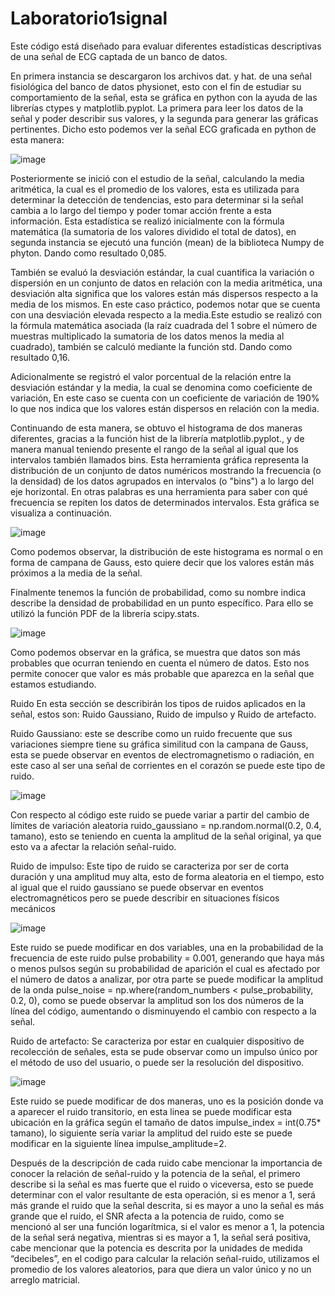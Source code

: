 # Laboratorio1signal
Este código está diseñado para evaluar diferentes estadísticas descriptivas de una señal de ECG captada de un banco de datos.
 
En primera instancia se descargaron los archivos dat. y hat. de una señal fisiológica del banco de datos physionet, esto con el fin de estudiar su comportamiento de la señal, esta se gráfica en python con la ayuda de las librerías  ctypes y  matplotlib.pyplot. La primera para leer los datos de la señal y poder describir sus valores, y la segunda para generar las gráficas pertinentes. Dicho esto podemos ver la señal ECG graficada en python de esta manera:

![image](https://github.com/user-attachments/assets/fdb33ab0-a250-40b1-a5f6-15f9af715537)


Posteriormente se inició con el estudio de la señal, calculando la media aritmética, la cual es el promedio de los valores, esta es utilizada para determinar la detección de tendencias, esto para determinar si la señal cambia a lo largo del tiempo y poder tomar acción frente a esta información. Esta estadística se realizó inicialmente con la fórmula matemática (la sumatoria de los valores dividido el total de datos), en segunda instancia se ejecutó una función (mean) de la biblioteca  Numpy de phyton. Dando como resultado 0,085.

También se evaluó la desviación estándar, la cual cuantifica la  variación o dispersión en un conjunto de datos en relación con la media aritmética, una desviación alta significa que los valores están más dispersos respecto a la media de los mismos. En este caso práctico, podemos notar que se cuenta con una desviación elevada respecto a la media.Este estudio se realizó con la fórmula matemática asociada (la raíz cuadrada del 1 sobre el número de muestras multiplicado la sumatoria de los datos menos la media al cuadrado), también se calculó mediante la función std. Dando como resultado 0,16.

Adicionalmente se registró el valor porcentual de la relación entre la desviación estándar y la media, la cual se denomina como coeficiente de variación, En este caso se cuenta con un coeficiente de variación de 190% lo que nos indica que los valores están dispersos en relación con la media. 

Continuando de esta manera, se obtuvo el histograma de dos maneras diferentes, gracias a la función hist de la librería matplotlib.pyplot., y de manera manual teniendo presente el rango de la señal al igual que los intervalos también llamados bins.
Esta herramienta gráfica  representa la distribución de un conjunto de datos numéricos mostrando la frecuencia (o la densidad) de los datos agrupados en intervalos (o "bins") a lo largo del eje horizontal. En otras palabras es una herramienta para saber con qué frecuencia se repiten los datos de determinados intervalos. Esta gráfica se visualiza a continuación. 

![image](https://github.com/user-attachments/assets/dde794d4-8ccd-4878-9a78-9bb690e82fd5)


Como podemos observar, la distribución de este histograma es normal o en forma de campana de Gauss, esto quiere decir que los valores están más próximos a la media de la señal. 

Finalmente tenemos la función de probabilidad, como su nombre indica describe la densidad de probabilidad en un punto específico. Para ello se utilizó la función  PDF de la librería scipy.stats. 

![image](https://github.com/user-attachments/assets/bcf482ec-7d2c-4ac1-a39f-aacca8414d3c)


Como podemos observar en la gráfica, se muestra que datos son más probables que ocurran teniendo en cuenta el número de datos. Esto nos permite conocer que valor es más probable que aparezca en la señal que estamos estudiando.


Ruido
En esta sección se describirán los tipos de ruidos aplicados en la señal, estos son: Ruido Gaussiano, Ruido de impulso y Ruido de artefacto.

Ruido Gaussiano: este se describe como un ruido frecuente que sus variaciones siempre tiene su gráfica similitud con la campana de Gauss, esta se puede observar en eventos de electromagnetismo o radiación, en este caso al ser una señal de corrientes en el corazón se puede este tipo de ruido.

![image](https://github.com/user-attachments/assets/2df03c85-3c33-48b6-a21d-83eb3f009ad1)


Con respecto al código este ruido se puede variar a partir del cambio de límites de variación aleatoria ruido_gaussiano = np.random.normal(0.2, 0.4, tamano), esto se teniendo en cuenta la amplitud de la señal original, ya que esto va a afectar la relación señal-ruido.

Ruido de impulso: Este tipo de ruido se caracteriza por ser de corta duración y una amplitud muy alta, esto de forma aleatoria en el tiempo, esto al igual que el ruido gaussiano se puede observar en eventos electromagnéticos pero se puede describir en situaciones físicos mecánicos

![image](https://github.com/user-attachments/assets/d224eba1-ee43-4090-8fbe-c9119dbbd203)


Este ruido se puede modificar en dos variables, una en la probabilidad de la frecuencia de este ruido pulse probability = 0.001, generando que haya más o menos pulsos según su probabilidad de aparición el cual es afectado por el número de datos a analizar, por otra parte se puede modificar la amplitud de la onda pulse_noise = np.where(random_numbers < pulse_probability, 0.2, 0), como se puede observar la amplitud son los dos números de la línea del código, aumentando o disminuyendo el cambio con respecto a la señal.

Ruido de artefacto: Se caracteriza por estar en cualquier dispositivo de recolección de señales, esta se pude observar como un impulso único por el método de uso del usuario, o puede ser la resolución del dispositivo.

![image](https://github.com/user-attachments/assets/f537ed0b-deb8-45f3-a652-7f8deaac5d99)



Este ruido se puede modificar de dos maneras, uno es la posición donde va a aparecer el ruido transitorio, en esta linea se puede modificar esta ubicación en la gráfica según el tamaño de datos impulse_index = int(0.75* tamano), lo siguiente sería variar la amplitud del ruido este se puede modificar en la siguiente línea impulse_amplitude=2.

Después de la descripción de cada ruido cabe mencionar la importancia de conocer la relación de señal-ruido y la potencia de la señal, el primero describe si la señal es mas fuerte que el ruido o viceversa, esto se puede determinar con el valor resultante de esta operación, si es menor a 1, será más grande el ruido que la señal descrita, si es mayor a uno la señal es más grande que el ruido, el SNR afecta a la potencia de ruido, como se mencionó al ser una función logarítmica, si el valor es menor a 1, la potencia de la señal será negativa, mientras si es mayor a 1, la señal será positiva, cabe mencionar que la potencia es descrita por la unidades de medida “decibeles”, en el codigo para calcular la relación señal-ruido, utilizamos el promedio de los valores aleatorios, para que diera un valor único y no un arreglo matricial.
